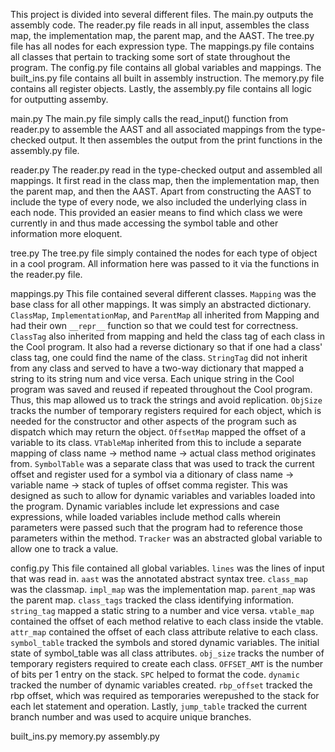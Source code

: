 This project is divided into several different files. The main.py outputs the assembly code. The reader.py file reads in all input, assembles the class map, the implementation map, the parent map, and the AAST. The tree.py file has all nodes for each expression type. The mappings.py file contains all classes that pertain to tracking some sort of state throughout the program. The config.py file contains all global variables and mappings. The built_ins.py file contains all built in assembly instruction. The memory.py file contains all register objects. Lastly, the assembly.py file contains all logic for outputting assemby.

main.py
The main.py file simply calls the read_input() function from reader.py to assemble the AAST and all associated mappings from the type-checked output. It then assembles the output from the print functions in the assembly.py file.

reader.py
The reader.py read in the type-checked output and assembled all mappings. It first read in the class map, then the implementation map, then the parent map, and then the AAST. Apart from constructing the AAST to include the type of every node, we also included the underlying class in each node. This provided an easier means to find which class we were currently in and thus made accessing the symbol table and other information more eloquent.

tree.py
The tree.py file simply contained the nodes for each type of object in a cool program. All information here was passed to it via the functions in the reader.py file.

mappings.py
This file contained several different classes. `Mapping` was the base class for all other mappings. It was simply an abstracted dictionary. `ClassMap`, `ImplementationMap`, and `ParentMap` all inherited from Mapping and had their own `__repr__` function so that we could test for correctness. `ClassTag` also inherited from mapping and held the class tag of each class in the Cool program. It also had a reverse dictionary so that if one had a class' class tag, one could find the name of the class. `StringTag` did not inherit from any class and served to have a two-way dictionary that mapped a string to its string num and vice versa. Each unique string in the Cool program was saved and reused if repeated throughout the Cool program. Thus, this map allowed us to track the strings and avoid replication. `ObjSize` tracks the number of temporary registers required for each object, which is needed for the constructor and other aspects of the program such as dispatch which may return the object. `OffsetMap` mapped the offset of a variable to its class. `VTableMap` inherited from this to include a separate mapping of class name -> method name -> actual class method originates from. `SymbolTable` was a separate class that was used to track the current offset and register used for a symbol via a ditionary of class name -> variable name -> stack of tuples of offset comma register. This was designed as such to allow for dynamic variables and variables loaded into the program. Dynamic variables include let expressions and case expressions, while loaded variables include method calls wherein parameters were passed such that the program had to reference those parameters within the method. `Tracker` was an abstracted global variable to allow one to track a value.

config.py
This file contained all global variables. `lines` was the lines of input that was read in. `aast` was the annotated abstract syntax tree. `class_map` was the classmap. `impl_map` was the implementation map. `parent_map` was the parent map. `class_tags` tracked the class identifying information. `string_tag` mapped a static string to a number and vice versa. `vtable_map` contained the offset of each method relative to each class inside the vtable. `attr_map` contained the offset of each class attribute relative to each class. `symbol_table` tracked the symbols and stored dynamic variables. The initial state of symbol_table was all class attributes. `obj_size` tracks the number of temporary registers required to create each class. `OFFSET_AMT` is the number of bits per 1 entry on the stack. `SPC` helped to format the code. `dynamic` tracked the number of dynamic variables created. `rbp_offset` tracked the rbp offset, which was required as temporaries werepushed to the stack for each let statement and operation. Lastly, `jump_table` tracked the current branch number and was used to acquire unique branches.

built_ins.py
memory.py
assembly.py